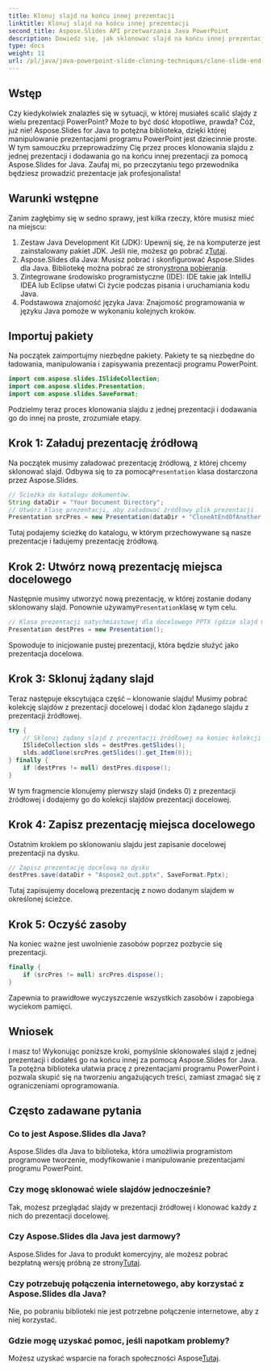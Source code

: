 ```yaml
---
title: Klonuj slajd na końcu innej prezentacji
linktitle: Klonuj slajd na końcu innej prezentacji
second_title: Aspose.Slides API przetwarzania Java PowerPoint
description: Dowiedz się, jak sklonować slajd na końcu innej prezentacji za pomocą Aspose.Slides dla Java, w tym kompleksowym samouczku krok po kroku.
type: docs
weight: 11
url: /pl/java/java-powerpoint-slide-cloning-techniques/clone-slide-end-another-presentation-powerpoint/
---
```

## Wstęp
Czy kiedykolwiek znalazłeś się w sytuacji, w której musiałeś scalić slajdy z wielu prezentacji PowerPoint? Może to być dość kłopotliwe, prawda? Cóż, już nie! Aspose.Slides for Java to potężna biblioteka, dzięki której manipulowanie prezentacjami programu PowerPoint jest dziecinnie proste. W tym samouczku przeprowadzimy Cię przez proces klonowania slajdu z jednej prezentacji i dodawania go na końcu innej prezentacji za pomocą Aspose.Slides for Java. Zaufaj mi, po przeczytaniu tego przewodnika będziesz prowadzić prezentacje jak profesjonalista!
## Warunki wstępne
Zanim zagłębimy się w sedno sprawy, jest kilka rzeczy, które musisz mieć na miejscu:
1.  Zestaw Java Development Kit (JDK): Upewnij się, że na komputerze jest zainstalowany pakiet JDK. Jeśli nie, możesz go pobrać z[Tutaj](https://www.oracle.com/java/technologies/javase-jdk11-downloads.html).
2.  Aspose.Slides dla Java: Musisz pobrać i skonfigurować Aspose.Slides dla Java. Bibliotekę można pobrać ze strony[strona pobierania](https://releases.aspose.com/slides/java/).
3. Zintegrowane środowisko programistyczne (IDE): IDE takie jak IntelliJ IDEA lub Eclipse ułatwi Ci życie podczas pisania i uruchamiania kodu Java.
4. Podstawowa znajomość języka Java: Znajomość programowania w języku Java pomoże w wykonaniu kolejnych kroków.
## Importuj pakiety
Na początek zaimportujmy niezbędne pakiety. Pakiety te są niezbędne do ładowania, manipulowania i zapisywania prezentacji programu PowerPoint.
```java
import com.aspose.slides.ISlideCollection;
import com.aspose.slides.Presentation;
import com.aspose.slides.SaveFormat;

```

Podzielmy teraz proces klonowania slajdu z jednej prezentacji i dodawania go do innej na proste, zrozumiałe etapy.
## Krok 1: Załaduj prezentację źródłową
 Na początek musimy załadować prezentację źródłową, z której chcemy sklonować slajd. Odbywa się to za pomocą`Presentation` klasa dostarczona przez Aspose.Slides.
```java
// Ścieżka do katalogu dokumentów.
String dataDir = "Your Document Directory";
// Utwórz klasę prezentacji, aby załadować źródłowy plik prezentacji
Presentation srcPres = new Presentation(dataDir + "CloneAtEndOfAnother.pptx");
```
Tutaj podajemy ścieżkę do katalogu, w którym przechowywane są nasze prezentacje i ładujemy prezentację źródłową.
## Krok 2: Utwórz nową prezentację miejsca docelowego
 Następnie musimy utworzyć nową prezentację, w której zostanie dodany sklonowany slajd. Ponownie używamy`Presentation`klasę w tym celu.
```java
// Klasa prezentacji natychmiastowej dla docelowego PPTX (gdzie slajd ma zostać sklonowany)
Presentation destPres = new Presentation();
```
Spowoduje to inicjowanie pustej prezentacji, która będzie służyć jako prezentacja docelowa.
## Krok 3: Sklonuj żądany slajd
Teraz następuje ekscytująca część – klonowanie slajdu! Musimy pobrać kolekcję slajdów z prezentacji docelowej i dodać klon żądanego slajdu z prezentacji źródłowej.
```java
try {
    // Sklonuj żądany slajd z prezentacji źródłowej na koniec kolekcji slajdów w prezentacji docelowej
    ISlideCollection slds = destPres.getSlides();
    slds.addClone(srcPres.getSlides().get_Item(0));
} finally {
    if (destPres != null) destPres.dispose();
}
```
W tym fragmencie klonujemy pierwszy slajd (indeks 0) z prezentacji źródłowej i dodajemy go do kolekcji slajdów prezentacji docelowej.
## Krok 4: Zapisz prezentację miejsca docelowego
Ostatnim krokiem po sklonowaniu slajdu jest zapisanie docelowej prezentacji na dysku.
```java
// Zapisz prezentację docelową na dysku
destPres.save(dataDir + "Aspose2_out.pptx", SaveFormat.Pptx);
```
Tutaj zapisujemy docelową prezentację z nowo dodanym slajdem w określonej ścieżce.
## Krok 5: Oczyść zasoby
Na koniec ważne jest uwolnienie zasobów poprzez pozbycie się prezentacji.
```java
finally {
    if (srcPres != null) srcPres.dispose();
}
```
Zapewnia to prawidłowe wyczyszczenie wszystkich zasobów i zapobiega wyciekom pamięci.
## Wniosek
I masz to! Wykonując poniższe kroki, pomyślnie sklonowałeś slajd z jednej prezentacji i dodałeś go na końcu innej za pomocą Aspose.Slides for Java. Ta potężna biblioteka ułatwia pracę z prezentacjami programu PowerPoint i pozwala skupić się na tworzeniu angażujących treści, zamiast zmagać się z ograniczeniami oprogramowania.
## Często zadawane pytania
### Co to jest Aspose.Slides dla Java?
Aspose.Slides dla Java to biblioteka, która umożliwia programistom programowe tworzenie, modyfikowanie i manipulowanie prezentacjami programu PowerPoint.
### Czy mogę sklonować wiele slajdów jednocześnie?
Tak, możesz przeglądać slajdy w prezentacji źródłowej i klonować każdy z nich do prezentacji docelowej.
### Czy Aspose.Slides dla Java jest darmowy?
Aspose.Slides for Java to produkt komercyjny, ale możesz pobrać bezpłatną wersję próbną ze strony[Tutaj](https://releases.aspose.com/).
### Czy potrzebuję połączenia internetowego, aby korzystać z Aspose.Slides dla Java?
Nie, po pobraniu biblioteki nie jest potrzebne połączenie internetowe, aby z niej korzystać.
### Gdzie mogę uzyskać pomoc, jeśli napotkam problemy?
 Możesz uzyskać wsparcie na forach społeczności Aspose[Tutaj](https://forum.aspose.com/c/slides/11).